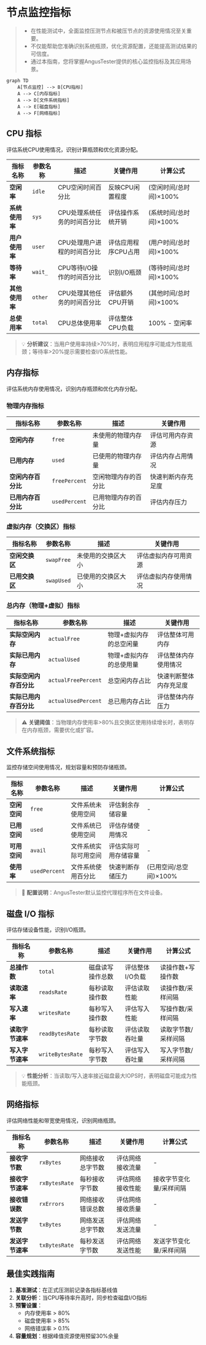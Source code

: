 # 节点监控指标

> - 在性能测试中，全面监控压测节点和被压节点的资源使用情况至关重要。
> - 不仅能帮助您准确识别系统瓶颈，优化资源配置，还能提高测试结果的可信度。  
> - 通过本指南，您将掌握AngusTester提供的核心监控指标及其应用场景。

```mermaid
graph TD
    A[节点监控] --> B[CPU指标]
    A --> C[内存指标]
    A --> D[文件系统指标]
    A --> E[磁盘指标]
    A --> F[网络指标]
```

## CPU 指标

评估系统CPU使用情况，识别计算瓶颈和优化资源分配。

| 指标名称       | 参数名称 | 描述                         | 关键作用                  | 计算公式                   |
| -------------- | -------- | ---------------------------- | ------------------------- | -------------------------- |
| **空闲率**     | `idle`   | CPU空闲时间百分比            | 反映CPU闲置程度           | (空闲时间/总时间)×100%     |
| **系统使用率** | `sys`    | CPU处理系统任务的时间百分比  | 评估操作系统开销          | (系统时间/总时间)×100%     |
| **用户使用率** | `user`   | CPU处理用户进程的时间百分比  | 评估应用程序CPU占用       | (用户时间/总时间)×100%     |
| **等待率**     | `wait_`  | CPU等待I/O操作的时间百分比   | 识别I/O瓶颈               | (等待时间/总时间)×100%     |
| **其他使用率** | `other`  | CPU处理其他任务的时间百分比  | 评估额外CPU开销           | (其他时间/总时间)×100%     |
| **总使用率**   | `total`  | CPU总体使用率                | 评估整体CPU负载           | 100% - 空闲率              |

> 💡 **分析建议**：当用户使用率持续>70%时，表明应用程序可能成为性能瓶颈；等待率>20%提示需要检查I/O系统性能。

## 内存指标

评估系统内存使用情况，识别内存瓶颈和优化内存分配。

### 物理内存指标

| 指标名称             | 参数名称         | 描述                     | 关键作用               |
| -------------------- | ---------------- | ------------------------ | ---------------------- |
| **空闲内存**         | `free`           | 未使用的物理内存量       | 评估可用内存资源       |
| **已用内存**         | `used`           | 已使用的物理内存量       | 评估内存占用情况       |
| **空闲内存百分比**   | `freePercent`    | 空闲物理内存的百分比     | 快速判断内存充足度     |
| **已用内存百分比**   | `usedPercent`    | 已用物理内存的百分比     | 评估内存压力           |

### 虚拟内存（交换区）指标

| 指标名称         | 参数名称     | 描述                 | 关键作用               |
| ---------------- | ------------ | -------------------- | ---------------------- |
| **空闲交换区**   | `swapFree`   | 未使用的交换区大小   | 评估虚拟内存可用资源   |
| **已用交换区**   | `swapUsed`   | 已使用的交换区大小   | 评估虚拟内存使用情况   |

### 总内存（物理+虚拟）指标

| 指标名称               | 参数名称           | 描述                       | 关键作用                 |
| ---------------------- | ------------------ | -------------------------- | ------------------------ |
| **实际空闲内存**       | `actualFree`       | 物理+虚拟内存的总空闲量    | 评估整体可用内存         |
| **实际已用内存**       | `actualUsed`       | 物理+虚拟内存的总使用量    | 评估整体内存使用情况     |
| **实际空闲内存百分比** | `actualFreePercent`| 总空闲内存占比             | 快速判断整体内存充足度   |
| **实际已用内存百分比** | `actualUsedPercent`| 总已用内存占比             | 评估整体内存压力         |

> ⚠️ **关键阈值**：当物理内存使用率>80%且交换区使用持续增长时，表明存在内存瓶颈，需要优化或扩容。

## 文件系统指标

监控存储空间使用情况，规划容量和预防存储瓶颈。

| 指标名称       | 参数名称       | 描述                     | 关键作用                 | 计算公式                   |
| -------------- | -------------- | ------------------------ | ------------------------ | -------------------------- |
| **空闲空间**   | `free`         | 文件系统未使用空间       | 评估剩余存储容量         | -                          |
| **已用空间**   | `used`         | 文件系统已使用空间       | 评估存储使用情况         | -                          |
| **可用空间**   | `avail`        | 文件系统实际可用空间     | 评估实际可用存储容量     | -                          |
| **使用率**     | `usedPercent`  | 文件系统使用百分比       | 快速判断存储压力         | (已用空间/总空间)×100%     |

> 📌 **配置说明**：AngusTester默认监控代理程序所在文件设备。

## 磁盘 I/O 指标

评估存储设备性能，识别I/O瓶颈。

| 指标名称         | 参数名称         | 描述                 | 关键作用              | 计算公式                |
| ---------------- | ---------------- | -------------------- | --------------------- | ----------------------- |
| **总操作数**     | `total`          | 磁盘读写操作总数     | 评估整体I/O负载       | 读操作数+写操作数       |
| **读取速率**     | `readsRate`      | 每秒读取操作数       | 评估读取性能          | 读操作数/采样间隔       |
| **写入速率**     | `writesRate`     | 每秒写入操作数       | 评估写入性能          | 写操作数/采样间隔       |
| **读取字节速率** | `readBytesRate`  | 每秒读取字节数       | 评估读取吞吐量        | 读取字节数/采样间隔     |
| **写入字节速率** | `writeBytesRate` | 每秒写入字节数       | 评估写入吞吐量        | 写入字节数/采样间隔     |

> 💡 **性能分析**：当读取/写入速率接近磁盘最大IOPS时，表明磁盘可能成为性能瓶颈。

## 网络指标

评估网络性能和带宽使用情况，识别网络瓶颈。

| 指标名称         | 参数名称         | 描述                 | 关键作用              | 计算公式                    |
| ---------------- | ---------------- | -------------------- | --------------------- | --------------------------- |
| **接收字节数**   | `rxBytes`        | 网络接收总字节数     | 评估网络接收流量      | -                           |
| **接收字节速率** | `rxBytesRate`    | 每秒接收字节数       | 评估网络接收性能      | 接收字节变化量/采样间隔     |
| **接收错误数**   | `rxErrors`       | 网络接收错误总数     | 评估网络接收质量      | -                           |
| **发送字节数**   | `txBytes`        | 网络发送总字节数     | 评估网络发送流量      | -                           |
| **发送字节速率** | `txBytesRate`    | 每秒发送字节数       | 评估网络发送性能      | 发送字节变化量/采样间隔     |

## 最佳实践指南

1. **基准测试**：在正式压测前记录各指标基线值
2. **关联分析**：当CPU等待率升高时，同步检查磁盘I/O指标
3. **预警设置**：
    - 内存使用率 > 80%
    - 磁盘使用率 > 85%
    - 网络错误率 > 0.1%
4. **容量规划**：根据峰值资源使用预留30%余量
